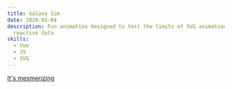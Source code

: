 ```yaml
---
title: Galaxy Sim
date: 2020-03-04
description: Fun animation designed to test the limits of SVG animation & Vue's
  reactive data
skills:
  - Vue
  - JS
  - SVG
---
```

[It's mesmerizing](https://codepen.io/whoistobias/pen/MWwEyxd)